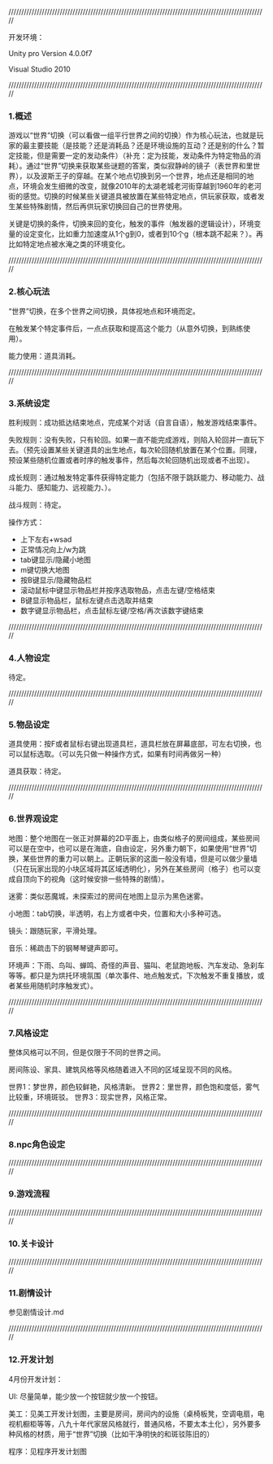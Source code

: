 /////////////////////////////////////////////////////////////////////////////////////////////////////

开发环境：

Unity pro Version 4.0.0f7

Visual Studio 2010


/////////////////////////////////////////////////////////////////////////////////////////////////////

### 1.概述

游戏以“世界”切换（可以看做一组平行世界之间的切换）作为核心玩法，也就是玩家的最主要技能（是技能？还是消耗品？还是环境设施的互动？还是别的什么？暂定技能，但是需要一定的发动条件）（补充：定为技能，发动条件为特定物品的消耗）。通过“世界”切换来获取某些谜题的答案，类似寂静岭的镜子（表世界和里世界），以及波斯王子的穿越。在某个地点切换到另一个世界，地点还是相同的地点，环境会发生细微的改变，就像2010年的太湖老城老河街穿越到1960年的老河街的感觉。切换的时候某些关键道具被放置在某些特定地点，供玩家获取，或者发生某些特殊剧情，然后再供玩家切换回自己的世界使用。

关键是切换的条件，切换来回的变化，触发的事件（触发器的逻辑设计），环境变量的设定变化，比如重力加速度从1个g到0，或者到10个g（根本跳不起来？）。再比如特定地点被水淹之类的环境变化。

/////////////////////////////////////////////////////////////////////////////////////////////////////

### 2.核心玩法

“世界”切换，在多个世界之间切换，具体视地点和环境而定。

在触发某个特定事件后，一点点获取和提高这个能力（从意外切换，到熟练使用）。

能力使用：道具消耗。

/////////////////////////////////////////////////////////////////////////////////////////////////////

### 3.系统设定

胜利规则：成功抵达结束地点，完成某个对话（自言自语），触发游戏结束事件。

失败规则：没有失败，只有轮回。如果一直不能完成游戏，则陷入轮回并一直玩下去。（预先设置某些关键道具的出生地点，每次轮回随机放置在某个位置。同理，预设某些随机位置或者时序的触发事件，然后每次轮回随机出现或者不出现）。

成长规则：通过触发特定事件获得特定能力（包括不限于跳跃能力、移动能力、战斗能力、感知能力、远视能力、）。

战斗规则：待定。

操作方式：

+ 上下左右+wsad 
+ 正常情况向上/w为跳 
+ tab键显示/隐藏小地图 
+ m键切换大地图
+ 按B键显示/隐藏物品栏
+ 滚动鼠标中键显示物品栏并按序选取物品，点击左键/空格结束
+ B键显示物品栏，鼠标左键点击选取并结束
+ 数字键显示物品栏，点击鼠标左键/空格/再次该数字键结束


/////////////////////////////////////////////////////////////////////////////////////////////////////

### 4.人物设定

待定。

/////////////////////////////////////////////////////////////////////////////////////////////////////

### 5.物品设定

道具使用：按F或者鼠标右键出现道具栏，道具栏放在屏幕底部，可左右切换，也可以鼠标选取。（可以先只做一种操作方式，如果有时间再做另一种）

道具获取：待定。

/////////////////////////////////////////////////////////////////////////////////////////////////////

### 6.世界观设定

地图：整个地图在一张正对屏幕的2D平面上，由类似格子的房间组成，某些房间可以是在空中，也可以是在海底，自由设定，另外重力朝下，如果使用“世界”切换，某些世界的重力可以朝上。正朝玩家的这面一般没有墙，但是可以做少量墙（只在玩家出现的小块区域将其区域透明化），另外在某些房间（格子）也可以变成自顶向下的视角（这时候安排一些特殊的剧情）。

迷雾：类似恶魔城，未探索过的房间在地图上显示为黑色迷雾。

小地图：tab切换，半透明，右上方或者中央，位置和大小多种可选。

镜头：跟随玩家，平滑处理。

音乐：稀疏击下的钢琴琴键声即可。

环境声：下雨、鸟叫、蝉鸣、奇怪的声音、猫叫、老鼠跑地板、汽车发动、急刹车等等。都只是为烘托环境氛围（单次事件、地点触发式，下次触发不重复播放，或者某些用随机时序触发式）。

/////////////////////////////////////////////////////////////////////////////////////////////////////

### 7.风格设定

整体风格可以不同，但是仅限于不同的世界之间。

房间陈设、家具、建筑风格等风格随着进入不同的区域呈现不同的风格。

世界1：梦世界，颜色较鲜艳，风格清新。
世界2：里世界，颜色饱和度低，雾气比较重，环境斑驳。
世界3：现实世界，风格正常。

/////////////////////////////////////////////////////////////////////////////////////////////////////

### 8.npc角色设定



/////////////////////////////////////////////////////////////////////////////////////////////////////

### 9.游戏流程

/////////////////////////////////////////////////////////////////////////////////////////////////////

### 10.关卡设计


/////////////////////////////////////////////////////////////////////////////////////////////////////

### 11.剧情设计

参见剧情设计.md

/////////////////////////////////////////////////////////////////////////////////////////////////////

### 12.开发计划

4月份开发计划：

UI: 尽量简单，能少放一个按钮就少放一个按钮。

美工：见美工开发计划图，主要是房间，房间内的设施（桌椅板凳，空调电扇，电视机橱柜等等，八九十年代家居风格就行，普通风格，不要太本土化），另外要多种风格的材质，用于“世界”切换（比如干净明快的和斑驳陈旧的）

程序：见程序开发计划图


